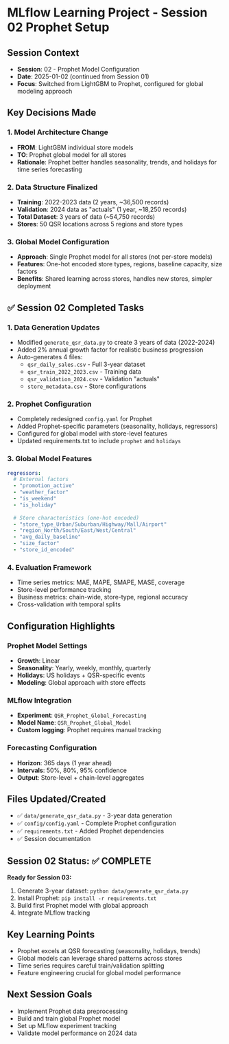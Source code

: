 # MLflow Learning Project - Session 02 Prophet Setup

## Session Context
- **Session**: 02 - Prophet Model Configuration
- **Date**: 2025-01-02 (continued from Session 01)
- **Focus**: Switched from LightGBM to Prophet, configured for global modeling approach

## Key Decisions Made

### 1. Model Architecture Change
- **FROM**: LightGBM individual store models
- **TO**: Prophet global model for all stores
- **Rationale**: Prophet better handles seasonality, trends, and holidays for time series forecasting

### 2. Data Structure Finalized
- **Training**: 2022-2023 data (2 years, ~36,500 records)
- **Validation**: 2024 data as "actuals" (1 year, ~18,250 records)
- **Total Dataset**: 3 years of data (~54,750 records)
- **Stores**: 50 QSR locations across 5 regions and store types

### 3. Global Model Configuration
- **Approach**: Single Prophet model for all stores (not per-store models)
- **Features**: One-hot encoded store types, regions, baseline capacity, size factors
- **Benefits**: Shared learning across stores, handles new stores, simpler deployment

## ✅ Session 02 Completed Tasks

### 1. Data Generation Updates
- Modified `generate_qsr_data.py` to create 3 years of data (2022-2024)
- Added 2% annual growth factor for realistic business progression
- Auto-generates 4 files:
  - `qsr_daily_sales.csv` - Full 3-year dataset
  - `qsr_train_2022_2023.csv` - Training data
  - `qsr_validation_2024.csv` - Validation "actuals"
  - `store_metadata.csv` - Store configurations

### 2. Prophet Configuration
- Completely redesigned `config.yaml` for Prophet
- Added Prophet-specific parameters (seasonality, holidays, regressors)
- Configured for global model with store-level features
- Updated requirements.txt to include `prophet` and `holidays`

### 3. Global Model Features
```yaml
regressors:
  # External factors
  - "promotion_active"
  - "weather_factor" 
  - "is_weekend"
  - "is_holiday"
  
  # Store characteristics (one-hot encoded)
  - "store_type_Urban/Suburban/Highway/Mall/Airport"
  - "region_North/South/East/West/Central"
  - "avg_daily_baseline"
  - "size_factor"
  - "store_id_encoded"
```

### 4. Evaluation Framework
- Time series metrics: MAE, MAPE, SMAPE, MASE, coverage
- Store-level performance tracking
- Business metrics: chain-wide, store-type, regional accuracy
- Cross-validation with temporal splits

## Configuration Highlights

### Prophet Model Settings
- **Growth**: Linear
- **Seasonality**: Yearly, weekly, monthly, quarterly
- **Holidays**: US holidays + QSR-specific events
- **Modeling**: Global approach with store effects

### MLflow Integration
- **Experiment**: `QSR_Prophet_Global_Forecasting`
- **Model Name**: `QSR_Prophet_Global_Model`
- **Custom logging**: Prophet requires manual tracking

### Forecasting Configuration
- **Horizon**: 365 days (1 year ahead)
- **Intervals**: 50%, 80%, 95% confidence
- **Output**: Store-level + chain-level aggregates

## Files Updated/Created
- ✅ `data/generate_qsr_data.py` - 3-year data generation
- ✅ `config/config.yaml` - Complete Prophet configuration  
- ✅ `requirements.txt` - Added Prophet dependencies
- ✅ Session documentation

## Session 02 Status: ✅ COMPLETE

**Ready for Session 03:**
1. Generate 3-year dataset: `python data/generate_qsr_data.py`
2. Install Prophet: `pip install -r requirements.txt`
3. Build first Prophet model with global approach
4. Integrate MLflow tracking

## Key Learning Points
- Prophet excels at QSR forecasting (seasonality, holidays, trends)
- Global models can leverage shared patterns across stores
- Time series requires careful train/validation splitting
- Feature engineering crucial for global model performance

## Next Session Goals
- Implement Prophet data preprocessing
- Build and train global Prophet model
- Set up MLflow experiment tracking
- Validate model performance on 2024 data
